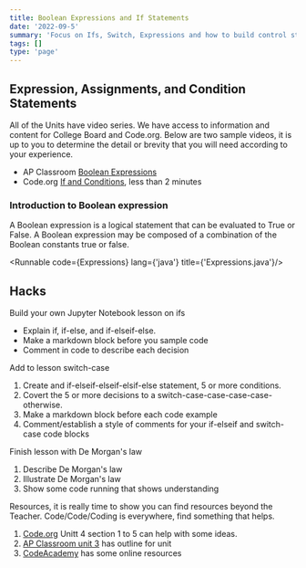```yaml
---
title: Boolean Expressions and If Statements
date: '2022-09-5'
summary: 'Focus on Ifs, Switch, Expressions and how to build control structures in Java.'
tags: []
type: 'page'
---
```


<script>
	import Runnable from '$components/Runnable.svelte';
	import Expressions from './code/Expressions.java?raw';
</script>

## Expression, Assignments, and Condition Statements
All of the Units have video series.  We have access to information and content for College Board and Code.org.  Below are two sample videos, it is up to you to determine the detail or brevity that you will need according to your experience.
- AP Classroom [Boolean Expressions](https://apclassroom.collegeboard.org/8/home?apd=5kbsvu3q3p&unit=3)
- Code.org [If and Conditions](https://www.youtube.com/watch?v=2rQmLwYVYpw), less than 2 minutes

### Introduction to Boolean expression
A Boolean expression is a logical statement that can be evaluated to True or False.  A Boolean expression may be composed of a combination of the Boolean constants true or false.

<Runnable code={Expressions} lang={'java'} title={'Expressions.java'}/>

 ## Hacks
Build your own Jupyter Notebook lesson on ifs
- Explain if, if-else, and if-elseif-else.
- Make a markdown block before you sample code
- Comment in code to describe each decision 

Add to lesson switch-case
1. Create and if-elseif-elseif-elsif-else statement, 5 or more conditions. 
2. Covert the 5 or more decisions to a switch-case-case-case-case-otherwise.
3. Make a markdown block before each code example
4. Comment/establish a style of comments for your if-elseif and switch-case code blocks

Finish lesson with De Morgan's law
1. Describe De Morgan's law
2. Illustrate De Morgan's law
3. Show some code running that shows understanding

Resources, it is really time to show you can find resources beyond the Teacher.   Code/Code/Coding is everywhere, find something that helps.
1. [Code.org](https://studio.code.org/s/csa4-2022?section_id=4160330) Unitt 4 section 1 to 5 can help with some ideas.
2. [AP Classroom unit 3](https://apclassroom.collegeboard.org/8/home?unit=3) has outline for unit
3. [CodeAcademy](https://www.codecademy.com/learn/learn-java/modules/learn-java-conditionals-control-flow-u) has some online resources
